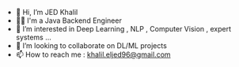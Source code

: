 - 👋 Hi, I’m JED Khalil
- 🧛‍♂️ I'm a Java Backend Engineer
- 👀 I’m interested in Deep Learning , NLP , Computer Vision , expert systems ...
- 💞️ I’m looking to collaborate on DL/ML projects
- 📫 How to reach me : khalil.eljed96@gmail.com

<!---
khalileljed/khalileljed is a ✨ special ✨ repository because its `README.md` (this file) appears on your GitHub profile.
You can click the Preview link to take a look at your changes.
--->
